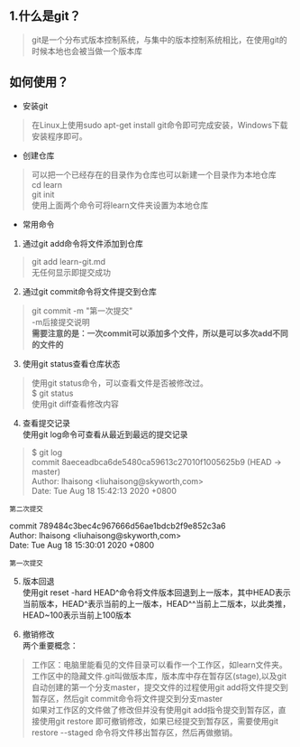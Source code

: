 ## 1.什么是git？
>   git是一个分布式版本控制系统，与集中的版本控制系统相比，在使用git的时候本地也会被当做一个版本库  
  
## 如何使用？  
- 安装git  
> 在Linux上使用sudo apt-get install git命令即可完成安装，Windows下载安装程序即可。  
   
- 创建仓库
> 可以把一个已经存在的目录作为仓库也可以新建一个目录作为本地仓库  
  cd learn  
  git init  
  使用上面两个命令可将learn文件夹设置为本地仓库  
- 常用命令    
1. 通过git add命令将文件添加到仓库  
  > git add learn-git.md  
    无任何显示即提交成功  
2. 通过git commit命令将文件提交到仓库  
  >  git commit -m "第一次提交"  
     -m后接提交说明  
     **需要注意的是：一次commit可以添加多个文件，所以是可以多次add不同的文件的**  
3. 使用git status查看仓库状态  
  >  使用git status命令，可以查看文件是否被修改过。  
     $ git status  
  >  使用git diff查看修改内容  
4. 查看提交记录    
使用git log命令可查看从最近到最远的提交记录  
> $ git log  
 commit 8aeceadbca6de5480ca59613c27010f1005625b9 (HEAD -> master)  
 Author: lhaisong <liuhaisong@skyworth,com>  
 Date:   Tue Aug 18 15:42:13 2020 +0800  
  
    第二次提交  
  
 commit 789484c3bec4c967666d56ae1bdcb2f9e852c3a6  
 Author: lhaisong <liuhaisong@skyworth,com>  
 Date:   Tue Aug 18 15:30:01 2020 +0800  
  
    第一次提交  
5. 版本回退  
使用git reset -hard HEAD^命令将文件版本回退到上一版本，其中HEAD表示当前版本，HEAD^表示当前的上一版本，HEAD^^当前上二版本，以此类推，HEAD~100表示当前上100版本  

6. 撤销修改  
两个重要概念：  
> 工作区：电脑里能看见的文件目录可以看作一个工作区，如learn文件夹。  
  工作区中的隐藏文件.git叫做版本库，版本库中存在暂存区(stage),以及git自动创建的第一个分支master，提交文件的过程使用git add将文件提交到暂存区，然后git commit命令将文件提交到分支master  
  如果对工作区的文件做了修改但并没有使用git add指令提交到暂存区，直接使用git restore <filename>即可撤销修改，如果已经提交到暂存区，需要使用git restore --staged <filename>命令将文件移出暂存区，然后再做撤销。  




